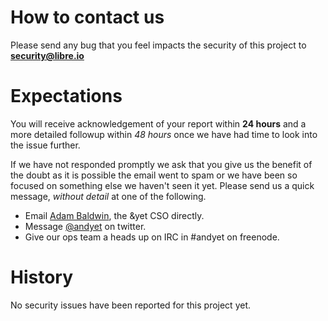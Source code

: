 # How to contact us
Please send any bug that you feel impacts the security of this project to **security@libre.io**

# Expectations
You will receive acknowledgement of your report within **24 hours** and a more detailed followup within *48 hours* once we have had time to look into the issue further.

If we have not responded promptly we ask that you give us the benefit of the doubt as it is possible the email went to spam or we have been so focused on something else we haven't seen it yet.  Please send us a quick message, *without detail* at one of the following.

- Email [Adam Baldwin](mailto:baldwin@andyet.net), the &yet CSO directly.
- Message [@andyet](https://twitter.com/andyet) on twitter.
- Give our ops team a heads up on IRC in #andyet on freenode.

# History
No security issues have been reported for this project yet.